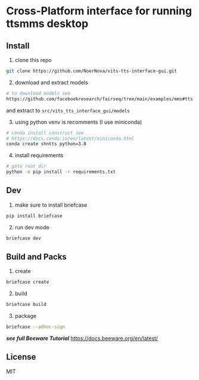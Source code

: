 # Cross-Platform interface for running ttsmms desktop

## Install
1. clone this repo
```bash
git clone https://github.com/NoerNova/vits-tts-interface-gui.git
```

2. download and extract models
```bash
# to download models see
https://github.com/facebookresearch/fairseq/tree/main/examples/mms#tts
```
and extract to ``src/vits_tts_interface_gui/models``

3. using python venv is recomments (I use miniconda)
```bash
# conda install construct see
# https://docs.conda.io/en/latest/miniconda.html
conda create shntts python=3.8
```

4. install requirements
```bash
# goto root dir
python -m pip install -r requirements.txt
```

## Dev
1. make sure to install briefcase
```bash
pip install briefcase
```

2. run dev mode
```bash
briefcase dev
```

## Build and Packs
1. create
```bash
briefcase create
```

2. build
```bash
briefcase build
```

3. package
```bash
briefcase --adhoc-sign
```

***see full Beeware Tutorial*** https://docs.beeware.org/en/latest/

## License
MIT
